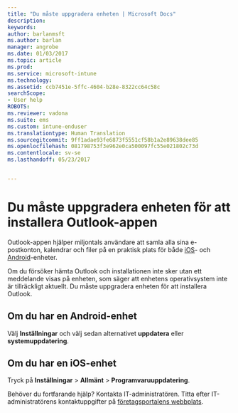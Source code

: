 ```yaml
---
title: "Du måste uppgradera enheten | Microsoft Docs"
description: 
keywords: 
author: barlanmsft
ms.author: barlan
manager: angrobe
ms.date: 01/03/2017
ms.topic: article
ms.prod: 
ms.service: microsoft-intune
ms.technology: 
ms.assetid: ccb7451e-5ffc-4604-b28e-8322cc64c58c
searchScope:
- User help
ROBOTS: 
ms.reviewer: vadona
ms.suite: ems
ms.custom: intune-enduser
ms.translationtype: Human Translation
ms.sourcegitcommit: 9ff1adae93fe6873f5551cf58b1a2e89638dee85
ms.openlocfilehash: 081798753f3e962e0ca500097fc55e021802c73d
ms.contentlocale: sv-se
ms.lasthandoff: 05/23/2017


---
```


# <a name="you-need-to-upgrade-your-device-to-install-the-outlook-app"></a>Du måste uppgradera enheten för att installera Outlook-appen

Outlook-appen hjälper miljontals användare att samla alla sina e-postkonton, kalendrar och filer på en praktisk plats för både [iOS](https://itunes.apple.com/us/app/microsoft-outlook-email-calendar/id951937596?mt=8)- och [Android](https://play.google.com/store/apps/details?id=com.microsoft.office.outlook)-enheter.

Om du försöker hämta Outlook och installationen inte sker utan ett meddelande visas på enheten, som säger att enhetens operativsystem inte är tillräckligt aktuellt. Du måste uppgradera enheten för att installera Outlook.

## <a name="if-you-have-an-android-device"></a>Om du har en Android-enhet
Välj **Inställningar** och välj sedan alternativet **uppdatera** eller **systemuppdatering**.

## <a name="if-you-have-an-ios-device"></a>Om du har en iOS-enhet
Tryck på **Inställningar** > **Allmänt** > **Programvaruuppdatering**.

Behöver du fortfarande hjälp? Kontakta IT-administratören. Titta efter IT-administratörens kontaktuppgifter på [företagsportalens webbplats](http://portal.manage.microsoft.com).

